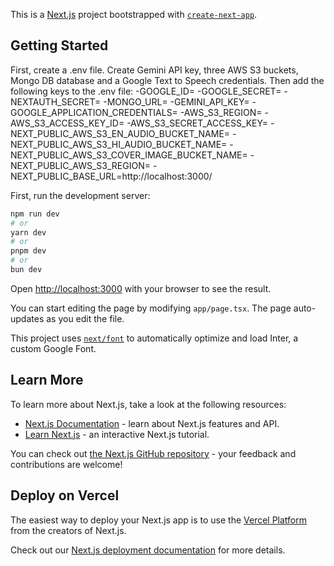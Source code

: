 This is a [Next.js](https://nextjs.org/) project bootstrapped with [`create-next-app`](https://github.com/vercel/next.js/tree/canary/packages/create-next-app).

## Getting Started

First, create a .env file. Create Gemini API key, three AWS S3 buckets, Mongo DB database and a Google Text to Speech credentials. Then add the following keys to the .env file:
-GOOGLE_ID=<your google ID>
-GOOGLE_SECRET=<your google secret for OAuth>
-NEXTAUTH_SECRET=<NextAUTH secret>
-MONGO_URL=<Mongo DB URL>
-GEMINI_API_KEY=<Gemini API key>
-GOOGLE_APPLICATION_CREDENTIALS=<Google App credentials for Text to Speech service>
-AWS_S3_REGION=<AWS region>
-AWS_S3_ACCESS_KEY_ID=<AWS S3 bucket Access key ID>
-AWS_S3_SECRET_ACCESS_KEY=<AWS S3 bucket secret access key>
-NEXT_PUBLIC_AWS_S3_EN_AUDIO_BUCKET_NAME=<AWS S3 bucket for storing english audio> 
-NEXT_PUBLIC_AWS_S3_HI_AUDIO_BUCKET_NAME=<AWS S3 bucket for storing hindi audio> 
-NEXT_PUBLIC_AWS_S3_COVER_IMAGE_BUCKET_NAME=<AWS S3 bucket for storing story images> 
-NEXT_PUBLIC_AWS_S3_REGION=<AWS region>
-NEXT_PUBLIC_BASE_URL=http://localhost:3000/


First, run the development server:

```bash
npm run dev
# or
yarn dev
# or
pnpm dev
# or
bun dev
```

Open [http://localhost:3000](http://localhost:3000) with your browser to see the result.

You can start editing the page by modifying `app/page.tsx`. The page auto-updates as you edit the file.

This project uses [`next/font`](https://nextjs.org/docs/basic-features/font-optimization) to automatically optimize and load Inter, a custom Google Font.

## Learn More

To learn more about Next.js, take a look at the following resources:

- [Next.js Documentation](https://nextjs.org/docs) - learn about Next.js features and API.
- [Learn Next.js](https://nextjs.org/learn) - an interactive Next.js tutorial.

You can check out [the Next.js GitHub repository](https://github.com/vercel/next.js/) - your feedback and contributions are welcome!

## Deploy on Vercel

The easiest way to deploy your Next.js app is to use the [Vercel Platform](https://vercel.com/new?utm_medium=default-template&filter=next.js&utm_source=create-next-app&utm_campaign=create-next-app-readme) from the creators of Next.js.

Check out our [Next.js deployment documentation](https://nextjs.org/docs/deployment) for more details.
